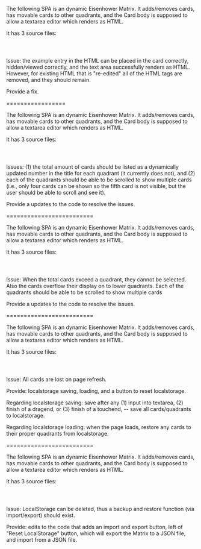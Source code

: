The following SPA is an dynamic Eisenhower Matrix. It adds/removes cards, has movable cards to other quadrants, and the Card body is supposed to allow a textarea editor which renders as HTML.

It has 3 source files:
```html
``` 

```css
```

```javascript
```

Issue: the example entry in the HTML can be placed in the card correctly, hidden/viewed correctly, and the text area successfully renders as HTML. However, for existing HTML that is "re-edited" all of the HTML tags are removed, and they should remain.

Provide a fix.

=================

The following SPA is an dynamic Eisenhower Matrix. It adds/removes cards, has movable cards to other quadrants, and the Card body is supposed to allow a textarea editor which renders as HTML.

It has 3 source files:
```html
``` 

```css
```

```javascript
```

Issues: (1) the total amount of cards should be listed as a dynamically updated number in the title for each quadrant (it currently does not), and (2) each of the quadrants should be able to be scrolled to show multiple cards (i.e., only four cards can be shown so the fifth card is not visible, but the user should be able to scroll and see it).

Provide a updates to the code to resolve the issues.

=========================

The following SPA is an dynamic Eisenhower Matrix. It adds/removes cards, has movable cards to other quadrants, and the Card body is supposed to allow a textarea editor which renders as HTML.

It has 3 source files:
```html
``` 

```css
```

```javascript
```

Issue: When the total cards exceed a quadrant, they cannot be selected. Also the cards overflow their display on to lower quadrants. Each of the quadrants should be able to be scrolled to show multiple cards

Provide a updates to the code to resolve the issues.

=========================

The following SPA is an dynamic Eisenhower Matrix. It adds/removes cards, has movable cards to other quadrants, and the Card body is supposed to allow a textarea editor which renders as HTML.

It has 3 source files:
```html
``` 

```css
```

```javascript
```

Issue: All cards are lost on page refresh.

Provide: localstorage saving, loading, and a button to reset localstorage.

Regarding localstorage saving: save after any (1) input into textarea, (2) finish of a dragend, or (3) finish of a touchend, -- save all cards/quadrants to localstorage.

Regarding localstorage loading: when the page loads, restore any cards to their proper quadrants from localstorage.

=========================

The following SPA is an dynamic Eisenhower Matrix. It adds/removes cards, has movable cards to other quadrants, and the Card body is supposed to allow a textarea editor which renders as HTML.

It has 3 source files:
```html
``` 

```css
```

```javascript
```

Issue: LocalStorage can be deleted, thus a backup and restore function (via import/export) should exist.

Provide: edits to the code that adds an import and export button, left of "Reset LocalStorage" button, which will export the Matrix to a JSON file, and import from a JSON file.